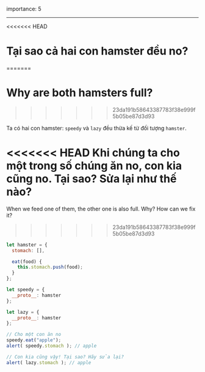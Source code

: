 importance: 5

---

<<<<<<< HEAD
# Tại sao cả hai con hamster đều no?
=======
# Why are both hamsters full?
>>>>>>> 23da191b58643387783f38e999f5b05be87d3d93

Ta có hai con hamster: `speedy` và `lazy` đều thừa kế từ đối tượng `hamster`. 

<<<<<<< HEAD
Khi chúng ta cho một trong số chúng ăn no, con kia cũng no. Tại sao? Sửa lại như thế nào?
=======
When we feed one of them, the other one is also full. Why? How can we fix it?
>>>>>>> 23da191b58643387783f38e999f5b05be87d3d93

```js run
let hamster = {
  stomach: [],

  eat(food) {
    this.stomach.push(food);
  }
};

let speedy = {
  __proto__: hamster
};

let lazy = {
  __proto__: hamster
};

// Cho một con ăn no
speedy.eat("apple");
alert( speedy.stomach ); // apple

// Con kia cũng vậy! Tại sao? Hãy sửa lại?
alert( lazy.stomach ); // apple
```

